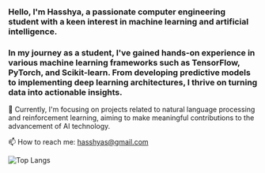 ###  Hello, I'm Hasshya, a passionate computer engineering student with a keen interest in machine learning and artificial intelligence.
###  In my journey as a student, I've gained hands-on experience in various machine learning frameworks such as TensorFlow, PyTorch, and Scikit-learn. From developing predictive models to implementing deep learning architectures, I thrive on turning data into actionable insights.

🔭 Currently, I'm focusing on projects related to natural language processing and reinforcement learning, aiming to make meaningful contributions to the advancement of AI technology.

📫 How to reach me: hasshyas@gmail.com  

![Top Langs](https://github-readme-stats.vercel.app/api/top-langs/?username=hasshya2109&theme=tokyonight)
<!--
**Hasshya2109/Hasshya2109** is a ✨ _special_ ✨ repository because its `README.md` (this file) appears on your GitHub profile.

Here are some ideas to get you started:

- 🌱 I’m currently learning ...
- 👯 I’m looking to collaborate on ...
- 🤔 I’m looking for help with ...
- 💬 Ask me about ...
- 😄 Pronouns: ...
- ⚡ Fun fact: ...
-->

